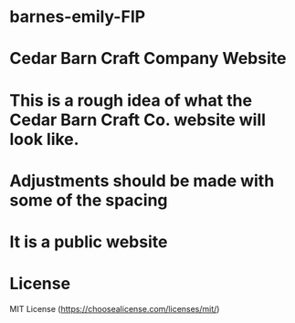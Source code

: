 # barnes-emily-FIP

# Cedar Barn Craft Company Website

# This is a rough idea of what the Cedar Barn Craft Co. website will look like.

# Adjustments should be made with some of the spacing

# It is a public website

# License
MIT License (https://choosealicense.com/licenses/mit/) 